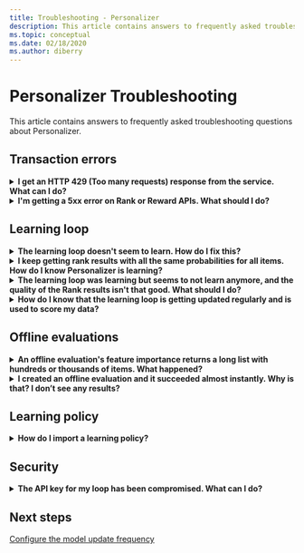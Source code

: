 ```yaml
---
title: Troubleshooting - Personalizer
description: This article contains answers to frequently asked troubleshooting questions about Personalizer.
ms.topic: conceptual
ms.date: 02/18/2020
ms.author: diberry
---
```

# Personalizer Troubleshooting

This article contains answers to frequently asked troubleshooting questions about Personalizer.

## Transaction errors

<details>
<summary><b>I get an HTTP 429 (Too many requests) response from the service. What can I do?</b></summary>

**Answer**:
If you picked a free price tier when you created the Personalizer instance, there is a quota limit on the number of Rank requests that are allowed. Review your API call rate for the Rank API (in the Metrics pane in the Azure portal for your Personalizer resource) and adjust the pricing tier (in the Pricing Tier pane) if your call volume is expected to increase beyond the threshold for chosen pricing tier.

</details>

<details>
<summary><b>I'm getting a 5xx error on Rank or Reward APIs. What should I do?</b></summary>

**Answer**:
These issues should be transparent. If they continue, contact support by selecting **New support request** in the **Support + troubleshooting** section, in the Azure portal for your Personalizer resource.

</details>

## Learning loop

<details>
<summary>
<b>The learning loop doesn't seem to learn. How do I fix this?</b></summary>

**Answer**: The learning loop needs a few thousand Reward calls before Rank calls prioritize effectively.

If you are unsure about how your learning loop is currently behaving, run an [offline evaluation](concepts-offline-evaluation.md), and apply the corrected learning policy.

</details>

<details>
<summary><b>I keep getting rank results with all the same probabilities for all items. How do I know Personalizer is learning?</b></summary>

**Answer**: Personalizer returns the same probabilities in a Rank API result when it has just started and has an _empty_ model, or when you reset the Personalizer Loop, and your model is still within your **Model update frequency** period.

When the new update period begins, the updated model is used, and you’ll see the probabilities change.

</details>

<details>
<summary><b>The learning loop was learning but seems to not learn anymore, and the quality of the Rank results isn't that good. What should I do?</b></summary>

**Answer**:
* Make sure you've completed and applied one evaluation in the Azure portal for that Personalizer resource (learning loop).
* Make sure all rewards are sent, via the Reward API, and processed.

</details>


<details>
<summary><b>How do I know that the learning loop is getting updated regularly and is used to score my data?</b></summary>

**Answer**: You can find the time when the model was last updated in the **Model and Learning Settings** page of the Azure portal. If you see an old timestamp, it is likely because you are not sending the Rank and Reward calls. If the service has no incoming data, it does not update the learning. If you see the learning loop is not updating frequently enough, you can edit the loop's **Model Update frequency**.

</details>

## Offline evaluations

<details>
<summary><b>An offline evaluation's feature importance returns a long list with hundreds or thousands of items. What happened?</b></summary>

**Answer**: This is typically due to timestamps, user IDs or some other fine grained features sent in.

</details>

<details>
<summary><b>I created an offline evaluation and it succeeded almost instantly. Why is that? I don’t see any results?</b></summary>

**Answer**: The offline evaluation uses the trained model data from the events in that time period. If you did not send any data in the time period between start and end time of the evaluation, it will complete without any results. Submit a new offline evaluation by selecting a time range with events you know were sent to Personalizer.

</details>


## Learning policy

<details>
<summary><b>How do I import a learning policy?</b></summary>

**Answer**:
Learn more about [learning policy concepts](concept-active-learning.md#understand-learning-policy-settings) and [how to apply](how-to-manage-model.md) a new learning policy. If you do not want to select a learning policy, you can use the [offline evaluation](how-to-offline-evaluation.md) to suggest a learning policy, based on your current events.

</details>

## Security

<details>
<summary><b>The API key for my loop has been compromised. What can I do?</b></summary>

**Answer**:
You can regenerate one key after swapping your clients to use the other key. Having two keys allows you to propagate the key in a lazy manner without having to have any downtime. We recommend doing this on a regular cycle as a security measure.

</details>

## Next steps

[Configure the model update frequency](how-to-settings.md#model-update-frequency)
